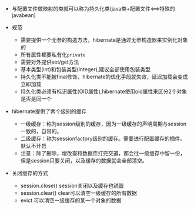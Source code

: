 - 与配置文件做映射的类就可以称为持久化类(java类+配置文件<==>特殊的javabean)


- 规范
  - 需要提供一个无参的构造方法，hibernate是通过无参构造器来实例化对象的
  - 所有属性都要私有化`private`
  - 需要对外提供set/get方法
  - 基本类型(int)和包装类型(integer),建议全部使用包装类型
  - 持久化类不能被final修饰，hibernate的优化手段就失效，延迟加载会变成立即加载
  - 持久化类必须有标识属性(OID属性),hibernate使用oid属性来区分2个对象是否是同一个


- hibernate提供了两个级别的缓存
  - 一级缓存：称为session级别的缓存，因为一级缓存的声明周期与session一致的，自带的。
  - 二级缓存：称为sessionfactory级别的缓存。需要进行配置缓存的插件。默认不开启
  - 注意：除了删除，增改查和数据库打完交道，都会往一级缓存中留一份，但是session只要关闭，以及缓存的数据就会全部清空。

- 关闭缓存的方式
  - session.close() session关闭以及缓存也销毁
  - session.clear() clear可以清空一级缓存的所有数据
  - evict 可以清空一级缓存的某一个对象的数据
